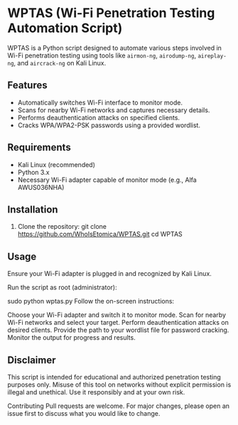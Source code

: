 # WPTAS (Wi-Fi Penetration Testing Automation Script)

WPTAS is a Python script designed to automate various steps involved in Wi-Fi penetration testing using tools like `airmon-ng`, `airodump-ng`, `aireplay-ng`, and `aircrack-ng` on Kali Linux.

## Features
- Automatically switches Wi-Fi interface to monitor mode.
- Scans for nearby Wi-Fi networks and captures necessary details.
- Performs deauthentication attacks on specified clients.
- Cracks WPA/WPA2-PSK passwords using a provided wordlist.

## Requirements
- Kali Linux (recommended)
- Python 3.x
- Necessary Wi-Fi adapter capable of monitor mode (e.g., Alfa AWUS036NHA)

## Installation
1. Clone the repository:
   git clone https://github.com/WhoIsEtomica/WPTAS.git
   cd WPTAS

## Usage
Ensure your Wi-Fi adapter is plugged in and recognized by Kali Linux.

Run the script as root (administrator):

sudo python wptas.py
Follow the on-screen instructions:

Choose your Wi-Fi adapter and switch it to monitor mode.
Scan for nearby Wi-Fi networks and select your target.
Perform deauthentication attacks on desired clients.
Provide the path to your wordlist file for password cracking.
Monitor the output for progress and results.

## Disclaimer
This script is intended for educational and authorized penetration testing purposes only. Misuse of this tool on networks without explicit permission is illegal and unethical. Use it responsibly and at your own risk.

Contributing
Pull requests are welcome. For major changes, please open an issue first to discuss what you would like to change.
